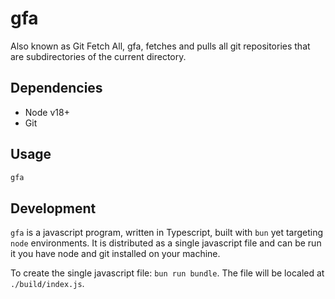 # gfa

Also known as Git Fetch All, gfa, fetches and pulls all git repositories that are subdirectories of the current directory.

## Dependencies

- Node v18+
- Git

## Usage

```bash
gfa
```

## Development

`gfa` is a javascript program, written in Typescript, built with `bun` yet targeting `node` environments. It is distributed as a single javascript file and can be run it you have node and git installed on your machine.

To create the single javascript file: `bun run bundle`. The file will be localed at `./build/index.js`.
